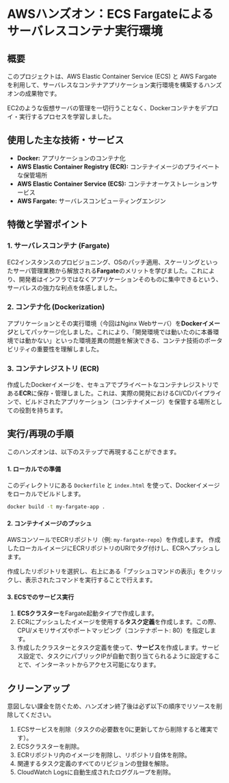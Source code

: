 # AWSハンズオン：ECS Fargateによるサーバレスコンテナ実行環境

## 概要

このプロジェクトは、AWS Elastic Container Service (ECS) と AWS Fargate を利用して、サーバレスなコンテナアプリケーション実行環境を構築するハンズオンの成果物です。

EC2のような仮想サーバの管理を一切行うことなく、Dockerコンテナをデプロイ・実行するプロセスを学習しました。

## 使用した主な技術・サービス

- **Docker:** アプリケーションのコンテナ化
- **AWS Elastic Container Registry (ECR):** コンテナイメージのプライベートな保管場所
- **AWS Elastic Container Service (ECS):** コンテナオーケストレーションサービス
- **AWS Fargate:** サーバレスコンピューティングエンジン

## 特徴と学習ポイント

### 1. サーバレスコンテナ (Fargate)
EC2インスタンスのプロビジョニング、OSのパッチ適用、スケーリングといったサーバ管理業務から解放される**Fargate**のメリットを学びました。これにより、開発者はインフラではなくアプリケーションそのものに集中できるという、サーバレスの強力な利点を体感しました。

### 2. コンテナ化 (Dockerization)
アプリケーションとその実行環境（今回はNginx Webサーバ）を**Dockerイメージ**としてパッケージ化しました。これにより、「開発環境では動いたのに本番環境では動かない」といった環境差異の問題を解決できる、コンテナ技術のポータビリティの重要性を理解しました。

### 3. コンテナレジストリ (ECR)
作成したDockerイメージを、セキュアでプライベートなコンテナレジストリである**ECR**に保存・管理しました。これは、実際の開発におけるCI/CDパイプラインで、ビルドされたアプリケーション（コンテナイメージ）を保管する場所としての役割を持ちます。

## 実行/再現の手順

このハンズオンは、以下のステップで再現することができます。

#### 1. ローカルでの準備
このディレクトリにある `Dockerfile` と `index.html` を使って、Dockerイメージをローカルでビルドします。

```bash
docker build -t my-fargate-app .
```

#### 2. コンテナイメージのプッシュ
AWSコンソールでECRリポジトリ（例: `my-fargate-repo`）を作成します。
作成したローカルイメージにECRリポジトリのURIでタグ付けし、ECRへプッシュします。

作成したリポジトリを選択し、右上にある「プッシュコマンドの表示」をクリックし、表示されたコマンドを実行することで行えます。

#### 3. ECSでのサービス実行
1.  **ECSクラスター**をFargate起動タイプで作成します。
2.  ECRにプッシュしたイメージを使用する**タスク定義**を作成します。この際、CPU/メモリサイズやポートマッピング（コンテナポート: 80）を指定します。
3.  作成したクラスターとタスク定義を使って、**サービス**を作成します。サービス設定で、タスクにパブリックIPが自動で割り当てられるように設定することで、インターネットからアクセス可能になります。

## クリーンアップ

意図しない課金を防ぐため、ハンズオン終了後は必ず以下の順序でリソースを削除してください。

1.  ECSサービスを削除（タスクの必要数を0に更新してから削除すると確実です）。
2.  ECSクラスターを削除。
3.  ECRリポジトリ内のイメージを削除し、リポジトリ自体を削除。
4.  関連するタスク定義のすべてのリビジョンの登録を解除。
5.  CloudWatch Logsに自動生成されたロググループを削除。

